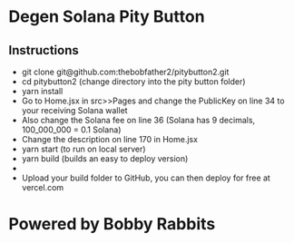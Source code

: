 # Degen Solana Pity Button

## Instructions

<ul>
  <li>git clone git@github.com:thebobfather2/pitybutton2.git</li>
  <li>cd pitybutton2 (change directory into the pity button folder)</li>
  <li>yarn install</li>
  <li>Go to Home.jsx in src>>Pages and change the PublicKey on line 34 to your receiving Solana wallet</li>
  <li>Also change the Solana fee on line 36 (Solana has 9 decimals, 100_000_000 = 0.1 Solana)</li>
  <li>Change the description on line 170 in Home.jsx</li>
  <li>yarn start (to run on local server)</li>
  <li>yarn build (builds an easy to deploy version)<li>
  <li>Upload your build folder to GitHub, you can then deploy for free at vercel.com</li>
 </ul>

<h1>Powered by Bobby Rabbits</h1>

